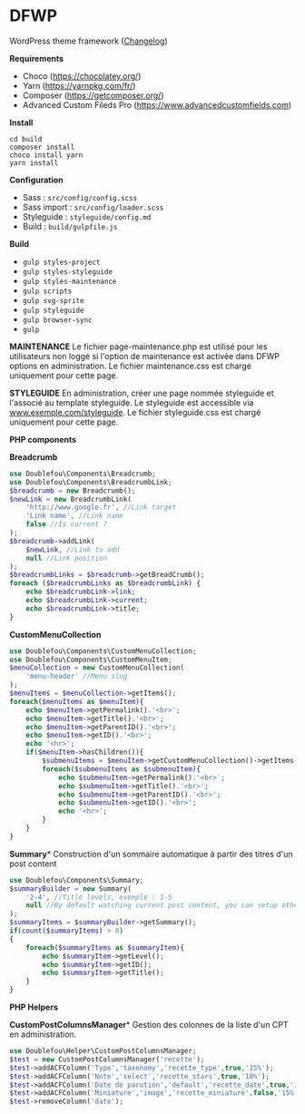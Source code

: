# DFWP 
WordPress theme framework ([Changelog](https://github.com/posykrat/dfwp/blob/master/changelog.md))

**Requirements**
- Choco (https://chocolatey.org/)
- Yarn (https://yarnpkg.com/fr/)
- Composer (https://getcomposer.org/)
- Advanced Custom Fileds Pro (https://www.advancedcustomfields.com)

**Install**
```
cd build
composer install
choco install yarn
yarn install
```

**Configuration**
- Sass : `src/config/config.scss`
- Sass import : `src/config/loader.scss`
- Styleguide : `styleguide/config.md`
- Build : `build/gulpfile.js`

**Build**
- `gulp styles-project`
- `gulp styles-styleguide`
- `gulp styles-maintenance`
- `gulp scripts` 
- `gulp svg-sprite` 
- `gulp styleguide` 
- `gulp browser-sync` 
- `gulp` 

**MAINTENANCE**
Le fichier page-maintenance.php est utilisé pour les utilisateurs non loggé si l'option de maintenance est activée dans DFWP options en administration.
Le fichier maintenance.css est chargé uniquement pour cette page.

**STYLEGUIDE**
En administration, créer une page nommée styleguide et l'associé au template styleguide. Le styleguide est accessible via www.exemple.com/styleguide.
Le fichier styleguide.css est chargé uniquement pour cette page.

**PHP components**

****Breadcrumb****
```php
use Doublefou\Components\Breadcrumb;
use Doublefou\Components\BreadcrumbLink;
$breadcrumb = new Breadcrumb();
$newLink = new BreadcrumbLink(
	'http://www.google.fr', //Link target
	'Link name', //Link name
	false //Is current ?
);
$breadcrumb->addLink(
	$newLink, //Link to add
	null //Link position 
);
$breadcrumbLinks = $breadcrumb->getBreadCrumb();
foreach ($breadcrumbLinks as $breadcrumbLink) {
	echo $breadcrumbLink->link;
	echo $breadcrumbLink->current;
	echo $breadcrumbLink->title;
}
```

****CustomMenuCollection****
```php
use Doublefou\Components\CustomMenuCollection;
use Doublefou\Components\CustomMenuItem;
$menuCollection = new CustomMenuCollection(
	'menu-header' //Menu slug
);
$menuItems = $menuCollection->getItems();
foreach($menuItems as $menuItem){
	echo $menuItem->getPermalink().'<br>';
	echo $menuItem->getTitle().'<br>';
	echo $menuItem->getParentID().'<br>';
	echo $menuItem->getID().'<br>';
	echo '<hr>';
	if($menuItem->hasChildren()){
		$submenuItems = $menuItem->getCustomMenuCollection()->getItems();
		foreach($submenuItems as $submenuItem){
			echo $submenuItem->getPermalink().'<br>';
			echo $submenuItem->getTitle().'<br>';
			echo $submenuItem->getParentID().'<br>';
			echo $submenuItem->getID().'<br>';
			echo '<hr>';
		}
	}
}
```

****Summary*****
Construction d'un sommaire automatique à partir des titres <hx> d'un post content
```php
use Doublefou\Components\Summary;
$summaryBuilder = new Summary(
	'2-4', //Title levels, exemple : 1-5
	null //By default watching current post content, you can setup other content like acf fields
);
$summaryItems = $summaryBuilder->getSummary();
if(count($summaryItems) > 0)
{
	foreach($summaryItems as $summaryItem){
		echo $summaryItem->getLevel();
		echo $summaryItem->getID();
		echo $summaryItem->getTitle();
	}
}
```

**PHP Helpers**

****CustomPostColumnsManager*****
Gestion des colonnes de la liste d'un CPT en administration. 
```php
use Doublefou\Helper\CustomPostColumnsManager;
$test = new CustomPostColumnsManager('recette');
$test->addACFColumn('Type','taxonomy','recette_type',true,'15%');
$test->addACFColumn('Note','select','recette_stars',true,'10%');
$test->addACFColumn('Date de parution','default','recette_date',true,'10%');
$test->addACFColumn('Miniature','image','recette_miniature',false,'15%');
$test->removeColumn('date');
```